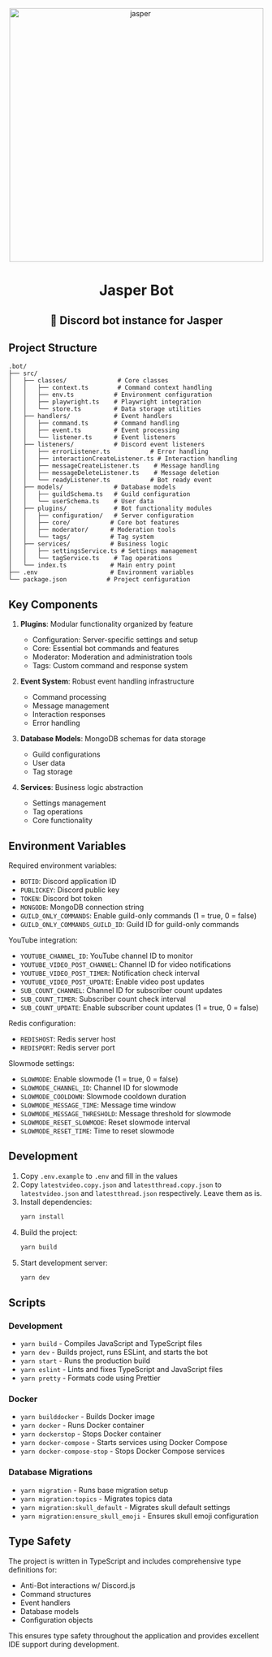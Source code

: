 <p align="center"><img src="https://github.com/JayyDoesDev/jasper/blob/main/.github/assets/jasper.png?raw=true" alt="jasper" width="500""></p>
<h1 align="center">Jasper Bot</h1>
<h2 align="center">🤖 Discord bot instance for Jasper</h2>

## Project Structure

```
.bot/
├── src/
│   ├── classes/              # Core classes
│   │   ├── context.ts        # Command context handling
│   │   ├── env.ts           # Environment configuration
│   │   ├── playwright.ts    # Playwright integration
│   │   └── store.ts         # Data storage utilities
│   ├── handlers/            # Event handlers
│   │   ├── command.ts       # Command handling
│   │   ├── event.ts         # Event processing
│   │   └── listener.ts      # Event listeners
│   ├── listeners/           # Discord event listeners
│   │   ├── errorListener.ts           # Error handling
│   │   ├── interactionCreateListener.ts # Interaction handling
│   │   ├── messageCreateListener.ts    # Message handling
│   │   ├── messageDeleteListener.ts    # Message deletion
│   │   └── readyListener.ts           # Bot ready event
│   ├── models/              # Database models
│   │   ├── guildSchema.ts   # Guild configuration
│   │   └── userSchema.ts    # User data
│   ├── plugins/             # Bot functionality modules
│   │   ├── configuration/   # Server configuration
│   │   ├── core/           # Core bot features
│   │   ├── moderator/      # Moderation tools
│   │   └── tags/           # Tag system
│   ├── services/           # Business logic
│   │   ├── settingsService.ts # Settings management
│   │   └── tagService.ts    # Tag operations
│   └── index.ts            # Main entry point
├── .env                    # Environment variables
└── package.json           # Project configuration
```

## Key Components

1. **Plugins**: Modular functionality organized by feature

    - Configuration: Server-specific settings and setup
    - Core: Essential bot commands and features
    - Moderator: Moderation and administration tools
    - Tags: Custom command and response system

2. **Event System**: Robust event handling infrastructure

    - Command processing
    - Message management
    - Interaction responses
    - Error handling

3. **Database Models**: MongoDB schemas for data storage

    - Guild configurations
    - User data
    - Tag storage

4. **Services**: Business logic abstraction
    - Settings management
    - Tag operations
    - Core functionality

## Environment Variables

Required environment variables:

- `BOTID`: Discord application ID
- `PUBLICKEY`: Discord public key
- `TOKEN`: Discord bot token
- `MONGODB`: MongoDB connection string
- `GUILD_ONLY_COMMANDS`: Enable guild-only commands (1 = true, 0 = false)
- `GUILD_ONLY_COMMANDS_GUILD_ID`: Guild ID for guild-only commands

YouTube integration:

- `YOUTUBE_CHANNEL_ID`: YouTube channel ID to monitor
- `YOUTUBE_VIDEO_POST_CHANNEL`: Channel ID for video notifications
- `YOUTUBE_VIDEO_POST_TIMER`: Notification check interval
- `YOUTUBE_VIDEO_POST_UPDATE`: Enable video post updates
- `SUB_COUNT_CHANNEL`: Channel ID for subscriber count updates
- `SUB_COUNT_TIMER`: Subscriber count check interval
- `SUB_COUNT_UPDATE`: Enable subscriber count updates (1 = true, 0 = false)

Redis configuration:

- `REDISHOST`: Redis server host
- `REDISPORT`: Redis server port

Slowmode settings:

- `SLOWMODE`: Enable slowmode (1 = true, 0 = false)
- `SLOWMODE_CHANNEL_ID`: Channel ID for slowmode
- `SLOWMODE_COOLDOWN`: Slowmode cooldown duration
- `SLOWMODE_MESSAGE_TIME`: Message time window
- `SLOWMODE_MESSAGE_THRESHOLD`: Message threshold for slowmode
- `SLOWMODE_RESET_SLOWMODE`: Reset slowmode interval
- `SLOWMODE_RESET_TIME`: Time to reset slowmode

## Development

1. Copy `.env.example` to `.env` and fill in the values
2. Copy `latestvideo.copy.json` and `latestthread.copy.json` to `latestvideo.json` and `latestthread.json` respectively. Leave them as is.
3. Install dependencies:
    ```bash
    yarn install
    ```
4. Build the project:
    ```bash
    yarn build
    ```
5. Start development server:
    ```bash
    yarn dev
    ```

## Scripts

### Development

- `yarn build` - Compiles JavaScript and TypeScript files
- `yarn dev` - Builds project, runs ESLint, and starts the bot
- `yarn start` - Runs the production build
- `yarn eslint` - Lints and fixes TypeScript and JavaScript files
- `yarn pretty` - Formats code using Prettier

### Docker

- `yarn builddocker` - Builds Docker image
- `yarn docker` - Runs Docker container
- `yarn dockerstop` - Stops Docker container
- `yarn docker-compose` - Starts services using Docker Compose
- `yarn docker-compose-stop` - Stops Docker Compose services

### Database Migrations

- `yarn migration` - Runs base migration setup
- `yarn migration:topics` - Migrates topics data
- `yarn migration:skull_default` - Migrates skull default settings
- `yarn migration:ensure_skull_emoji` - Ensures skull emoji configuration

## Type Safety

The project is written in TypeScript and includes comprehensive type definitions for:

- Anti-Bot interactions w/ Discord.js
- Command structures
- Event handlers
- Database models
- Configuration objects

This ensures type safety throughout the application and provides excellent IDE support during development.
